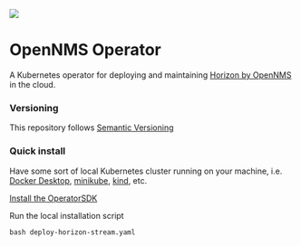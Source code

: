 ![](https://www.opennms.com/wp-content/uploads/2021/04/OpenNMS_Horizontal-Logo_Light-BG-retina-website-300x56.png)

# OpenNMS Operator

A Kubernetes operator for deploying and maintaining [Horizon by OpenNMS](https://github.com/OpenNMS/opennms) in the cloud.

### Versioning

This repository follows [Semantic Versioning](https://semver.org/)

### Quick install

Have some sort of local Kubernetes cluster running on your machine, i.e. [Docker Desktop](https://docs.docker.com/desktop/kubernetes/), [minikube](https://minikube.sigs.k8s.io/docs/start/), [kind](https://kind.sigs.k8s.io/docs/user/quick-start/), etc.  

[Install the OperatorSDK](https://sdk.operatorframework.io/docs/installation/)

Run the local installation script
```
bash deploy-horizon-stream.yaml
```